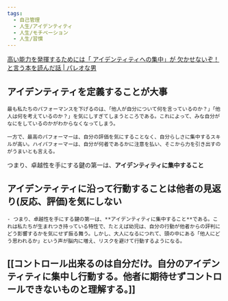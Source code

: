 ```yaml
---
tags:
  - 自己管理
  - 人生/アイデンティティ
  - 人生/モチベーション
  - 人生/習慣
---
```

[高い能力を発揮するためには「 アイデンティティへの集中」が 欠かせないぞ！ と言う本を読んだ話 | パレオな男](https://yuchrszk.blogspot.com/2024/03/blog-post.html)

## アイデンティティを定義することが大事
```
最も私たちのパフォーマンスを下げるのは、「他人が自分について何を言っているのか？」「他人は何を考えているのか？」を気にしすぎてしまうところである。これによって、みな自分がなにをしているのかがわからなくなってしまう。

一方で、最高のパフォーマーは、自分の評価を気にすることなく、自分らしさに集中するスキルが高い。ハイパフォーマーは、自分が何者であるかに注意を払い、そこから力を引き出すのがうまいとも言える。
```

つまり、卓越性を手にする鍵の第一は、**アイデンティティに集中すること**

## アイデンティティに沿って行動することは他者の見返り(反応、評価)を気にしない
```
- つまり、卓越性を手にする鍵の第一は、**アイデンティティに集中すること**である。これは私たちが生まれつき持っている特性で、たとえば幼児は、自分の行動が他者からの評判にどう影響するかを気にせず振る舞う。しかし、大人になるにつれて、頭の中にある「他人にどう思われるか」という声が脳内に増え、リスクを避けて行動するようになる。
```

## [[コントロール出来るのは自分だけ。自分のアイデンティティに集中し行動する。他者に期待せずコントロールできないものと理解する。]]
